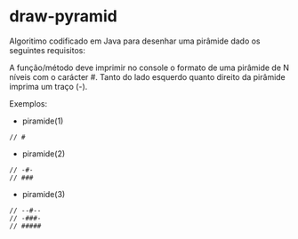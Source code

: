 # draw-pyramid
Algoritimo codificado em Java para desenhar uma pirâmide dado os seguintes requisitos:

A função/método deve imprimir no console o formato de uma pirâmide
de N níveis com o carácter #. Tanto do lado esquerdo quanto direito
da pirâmide imprima um traço (-).

Exemplos:

- piramide(1)<br>
```
// #
```
- piramide(2)<br>
```
// -#-
// ###
```
- piramide(3)<br>
```
// --#--
// -###-
// #####
```
